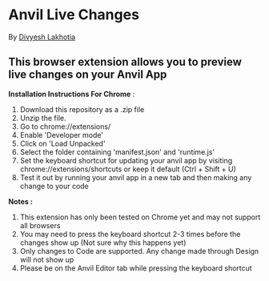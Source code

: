 # Anvil Live Changes
By [Divyesh Lakhotia](https://anvil.works/forum/u/divyeshlakhotia/summary)

This browser extension allows you to preview live changes on your Anvil App
------

**Installation Instructions For Chrome** :

1. Download this repository as a .zip file
2. Unzip the file. 
3. Go to chrome://extensions/
4. Enable 'Developer mode'
5. Click on 'Load Unpacked'
6. Select the folder containing 'manifest.json' and 'runtime.js'
7. Set the keyboard shortcut for updating your anvil app by visiting chrome://extensions/shortcuts or keep it default (Ctrl + Shift + U)
8. Test it out by running your anvil app in a new tab and then making any change to your code

**Notes :** 
1. This extension has only been tested on Chrome yet and may not support all browsers
2. You may need to press the keyboard shortcut 2-3 times before the changes show up (Not sure why this happens yet)
3. Only changes to Code are supported. Any change made through Design will not show up
4. Please be on the Anvil Editor tab while pressing the keyboard shortcut


